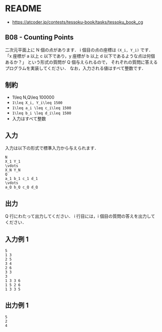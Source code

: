 # README
- <https://atcoder.jp/contests/tessoku-book/tasks/tessoku_book_cg>
## B08 - Counting Points
二次元平面上に N 個の点があります．
i 個目の点の座標は `(X_i, Y_i)` です．
「x 座標が a 以上 c 以下であり，y 座標が b 以上 d 以下であるような点は何個あるか？」 という形式の質問が Q 個与えられるので，
それぞれの質問に答えるプログラムを実装してください．
なお，入力される値はすべて整数です．
## 制約
* 1\leq N,Q\leq 100000
* `1\leq X_i, Y_i\leq 1500`
* `1\leq a_i \leq c_i\leq 1500`
* `1\leq b_i \leq d_i\leq 1500`
* 入力はすべて整数
## 入力
入力は以下の形式で標準入力から与えられます．

```
N
X_1 Y_1
\vdots
X_N Y_N
Q
a_1 b_1 c_1 d_1
\vdots
a_Q b_Q c_Q d_Q
```
## 出力
Q 行にわたって出力してください．
i 行目には，i 個目の質問の答えを出力してください．
## 入力例 1
```
5
1 3
2 5
3 4
2 6
3 3
3
1 3 3 6
1 5 2 6
1 3 3 5
```
## 出力例 1
```
5
2
4
```
